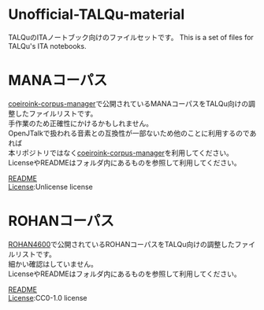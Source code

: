 # Unofficial-TALQu-material
TALQuのITAノートブック向けのファイルセットです。
This is a set of files for TALQu's ITA notebooks.


# MANAコーパス
[coeiroink-corpus-manager](https://github.com/shirowanisan/coeiroink-corpus-manager)で公開されているMANAコーパスをTALQu向けの調整したファイルリストです。  
手作業のため正確性にかけるかもしれません。  
OpenJTalkで扱われる音素との互換性が一部ないため他のことに利用するのであれば  
本リポジトリではなく[coeiroink-corpus-manager](https://github.com/shirowanisan/coeiroink-corpus-manager)を利用してください。  
LicenseやREADMEはフォルダ内にあるものを参照して利用してください。  

[README](https://github.com/rokujyushi/Unofficial-TALQu-material/blob/main/MANA-corpus/README.md)  
[License](https://github.com/rokujyushi/Unofficial-TALQu-material/blob/main/MANA-corpus/LICENSE):Unlicense license  

# ROHANコーパス
[ROHAN4600](https://github.com/mmorise/rohan4600)で公開されているROHANコーパスをTALQu向けの調整したファイルリストです。  
細かい確認はしていません。   
LicenseやREADMEはフォルダ内にあるものを参照して利用してください。  

[README](https://github.com/rokujyushi/Unofficial-TALQu-material/blob/main/rohan4600/README.md)  
[License](https://github.com/rokujyushi/Unofficial-TALQu-material/blob/main/rohan4600/LICENSE):CC0-1.0 license  
